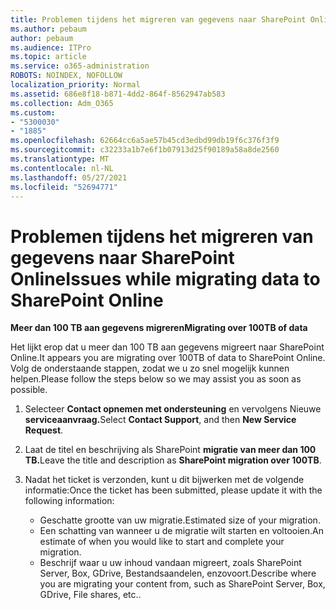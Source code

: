 ```yaml
---
title: Problemen tijdens het migreren van gegevens naar SharePoint Online
ms.author: pebaum
author: pebaum
ms.audience: ITPro
ms.topic: article
ms.service: o365-administration
ROBOTS: NOINDEX, NOFOLLOW
localization_priority: Normal
ms.assetid: 686e8f18-b871-4dd2-864f-8562947ab583
ms.collection: Adm_O365
ms.custom:
- "5300030"
- "1885"
ms.openlocfilehash: 62664cc6a5ae57b45cd3edbd99db19f6c376f3f9
ms.sourcegitcommit: c32233a1b7e6f1b07913d25f90189a58a8de2560
ms.translationtype: MT
ms.contentlocale: nl-NL
ms.lasthandoff: 05/27/2021
ms.locfileid: "52694771"
---
```

# <a name="issues-while-migrating-data-to-sharepoint-online"></a><span data-ttu-id="1f26c-102">Problemen tijdens het migreren van gegevens naar SharePoint Online</span><span class="sxs-lookup"><span data-stu-id="1f26c-102">Issues while migrating data to SharePoint Online</span></span>

<span data-ttu-id="1f26c-103">**Meer dan 100 TB aan gegevens migreren**</span><span class="sxs-lookup"><span data-stu-id="1f26c-103">**Migrating over 100TB of data**</span></span>

<span data-ttu-id="1f26c-104">Het lijkt erop dat u meer dan 100 TB aan gegevens migreert naar SharePoint Online.</span><span class="sxs-lookup"><span data-stu-id="1f26c-104">It appears you are migrating over 100TB of data to SharePoint Online.</span></span> <span data-ttu-id="1f26c-105">Volg de onderstaande stappen, zodat we u zo snel mogelijk kunnen helpen.</span><span class="sxs-lookup"><span data-stu-id="1f26c-105">Please follow the steps below so we may assist you as soon as possible.</span></span> 

1. <span data-ttu-id="1f26c-106">Selecteer **Contact opnemen met ondersteuning** en vervolgens Nieuwe **serviceaanvraag.**</span><span class="sxs-lookup"><span data-stu-id="1f26c-106">Select **Contact Support**, and then **New Service Request**.</span></span> 
2. <span data-ttu-id="1f26c-107">Laat de titel en beschrijving als SharePoint **migratie van meer dan 100 TB.**</span><span class="sxs-lookup"><span data-stu-id="1f26c-107">Leave the title and description as **SharePoint migration over 100TB**.</span></span>
3. <span data-ttu-id="1f26c-108">Nadat het ticket is verzonden, kunt u dit bijwerken met de volgende informatie:</span><span class="sxs-lookup"><span data-stu-id="1f26c-108">Once the ticket has been submitted, please update it with the following information:</span></span> 

    - <span data-ttu-id="1f26c-109">Geschatte grootte van uw migratie.</span><span class="sxs-lookup"><span data-stu-id="1f26c-109">Estimated size of your migration.</span></span>
    - <span data-ttu-id="1f26c-110">Een schatting van wanneer u de migratie wilt starten en voltooien.</span><span class="sxs-lookup"><span data-stu-id="1f26c-110">An estimate of when you would like to start and complete your migration.</span></span>
    - <span data-ttu-id="1f26c-111">Beschrijf waar u uw inhoud vandaan migreert, zoals SharePoint Server, Box, GDrive, Bestandsaandelen, enzovoort.</span><span class="sxs-lookup"><span data-stu-id="1f26c-111">Describe where you are migrating your content from, such as SharePoint Server, Box, GDrive, File shares, etc..</span></span>
